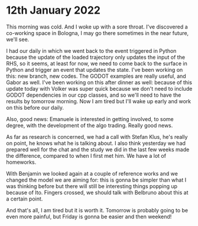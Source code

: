# 12th January 2022

This morning was cold. And I woke up with a sore throat. I've discovered a co-working space in Bologna, I may go there sometimes in the near future, we'll see.

I had our daily in which we went back to the event triggered in Python because the update of the loaded trajectory only updates the input of the RHS, so it seems, at least for now, we need to come back to the surface in Python and trigger an event that updates the state. I've been working on this: new branch, new codes. The GODOT examples are really useful, and Gabor as well. I've been working on this after dinner as well: because of this update today with Volker was super quick because we don't need to include GODOT dependencies in our cpp classes, and so we'll need to have the results by tomorrow morning. Now I am tired but I'll wake up early and work on this before our daily.

Also, good news: Emanuele is interested in getting involved, to some degree, with the development of the algo trading. Really good news.

As far as research is concerned, we had a call with Stefan Klus, he's really on point, he knows what he is talking about. I also think yesterday we had prepared well for the chat and the study we did in the last few weeks made the difference, compared to when I first met him. We have a lot of homeworks.

With Benjamin we looked again at a couple of reference works and we changed the model we are aiming for: this is gonna be simpler than what I was thinking before but there will still be interesting things popping up because of Ito. Fingers crossed, we should talk with Belbruno about this at a certain point.

And that's all, I am tired but it is worth it. Tomorrow is probably going to be even more painful, but Friday is gonna be easier and then weekend! 